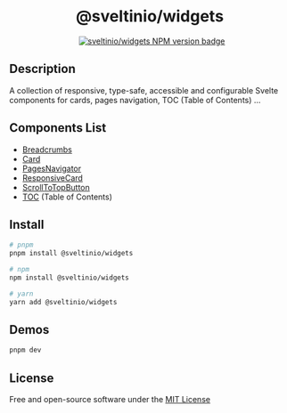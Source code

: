 <div align="center">
    <h1>@sveltinio/widgets</h1>
    &nbsp;
    <a href="https://www.npmjs.com/package/@sveltinio/widgets" target="_blank"><img src="https://img.shields.io/npm/v/@sveltinio/widgets.svg?style=flat" alt="sveltinio/widgets NPM version badge" /></a>
</div>

## Description

A collection of responsive, type-safe, accessible and configurable Svelte components for cards, pages navigation, TOC (Table of Contents) ...

## Components List

- [Breadcrumbs]
- [Card]
- [PagesNavigator]
- [ResponsiveCard]
- [ScrollToTopButton]
- [TOC] (Table of Contents)

## Install

```bash
# pnpm
pnpm install @sveltinio/widgets

# npm
npm install @sveltinio/widgets

# yarn
yarn add @sveltinio/widgets
```

## Demos

```bash
pnpm dev
```

## License

Free and open-source software under the [MIT License](LICENSE)

[Breadcrumbs]: https://github.com/sveltinio/components-library/blob/main/packages/widgets/src/lib/components/breadcrumbs/
[Card]: https://github.com/sveltinio/components-library/blob/main/packages/widgets/src/lib/components/card/
[PagesNavigator]: https://github.com/sveltinio/components-library/blob/main/packages/widgets/src/lib/components/pagesnavigator/
[ResponsiveCard]:  https://github.com/sveltinio/components-library/blob/main/packages/widgets/src/lib/components/responsivecard/
[ScrollToTopButton]: https://github.com/sveltinio/components-library/blob/main/packages/widgets/src/lib/components/scroll-to-top/
[TOC]: https://github.com/sveltinio/components-library/blob/main/packages/widgets/src/lib/components/toc/

